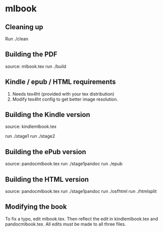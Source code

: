 mlbook
======

Cleaning up
-----------

Run ./clean

Building the PDF
----------------

source: mlbook.tex
run ./build


Kindle / epub / HTML requirements
---------------------------------

1. Needs tex4ht (provided with your tex distribution)
2. Modify tex4ht config to get better image resolution.

Building the Kindle version
---------------------------

source: kindlemlbook.tex

run ./stage1
run ./stage2

Building the ePub version
-------------------------

source: pandocmlbook.tex
run ./stage1pandoc
run ./epub

Building the HTML version
-------------------------

source: pandocmlbook.tex
run ./stage1pandoc
run ./osfhtml
run ./htmlsplit

Modifying the book
------------------

To fix a typo, edit mlbook.tex. Then reflect the edit in kindlemlbook.tex and pandocmlbook.tex. All edits must be made to all three files.

